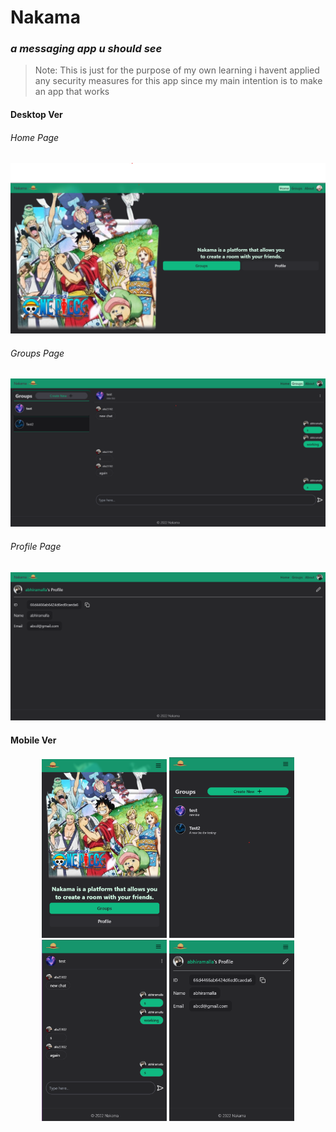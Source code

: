 # Nakama
### *a messaging app u should see*
> Note: This is just for the purpose of my own learning i havent applied any security measures for this app since my main intention is to make an app that works

#### Desktop Ver

###### Home Page
![Home Page Image](./images/home.png)
###### Groups Page
![Home Page Image](./images/groups.png)
###### Profile Page
![Home Page Image](./images/profile.png)

#### Mobile Ver

<p align="center">
  <img src="./images/mHome.png" width=200/>
  <img src="./images/mGroups.png" width=200 />
  <img src="./images/mGroup.png" width=200/>
  <img src="./images/mProfile.png" width=200/>
</p>
